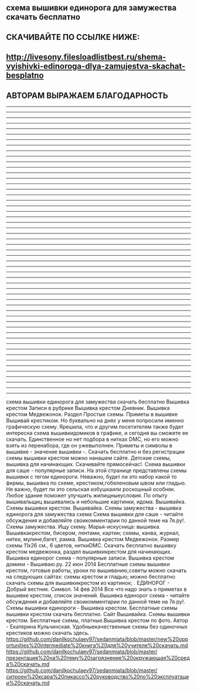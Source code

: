схема вышивки единорога для замужества скачать бесплатно
--------------------------------------------------
СКАЧИВАЙТЕ ПО ССЫЛКЕ НИЖЕ:
--------------------------------------------------
http://livesony.filesloadlistbest.ru/shema-vyishivki-edinoroga-dlya-zamujestva-skachat-besplatno
--------------------------------------------------
АВТОРАМ ВЫРАЖАЕМ БЛАГОДАРНОСТЬ
--------------------------------------------------
--------------------------------------------------
--------------------------------------------------
--------------------------------------------------
--------------------------------------------------
--------------------------------------------------
--------------------------------------------------
--------------------------------------------------
--------------------------------------------------
--------------------------------------------------
--------------------------------------------------
--------------------------------------------------
--------------------------------------------------
--------------------------------------------------
--------------------------------------------------
--------------------------------------------------
--------------------------------------------------
--------------------------------------------------
--------------------------------------------------
--------------------------------------------------
--------------------------------------------------
--------------------------------------------------
--------------------------------------------------
--------------------------------------------------
--------------------------------------------------
--------------------------------------------------
--------------------------------------------------
--------------------------------------------------
--------------------------------------------------
--------------------------------------------------
--------------------------------------------------
--------------------------------------------------
--------------------------------------------------
--------------------------------------------------
--------------------------------------------------
--------------------------------------------------
--------------------------------------------------
--------------------------------------------------
--------------------------------------------------
--------------------------------------------------
--------------------------------------------------
--------------------------------------------------
--------------------------------------------------
--------------------------------------------------
--------------------------------------------------
--------------------------------------------------
--------------------------------------------------
--------------------------------------------------
--------------------------------------------------
--------------------------------------------------
--------------------------------------------------
--------------------------------------------------
--------------------------------------------------
--------------------------------------------------
схема вышивки единорога для замужества скачать бесплатно Вышивка крестом  Записи в рубрике Вышивка крестом  Дневник. Вышивка крестом Медвежонок. Раздел Простые схемы. Приметы в вышивке  Вышивай крестиком. Но буквально на днях у меня попросили именно графическую схему. Ярешила, что и другим посетителям также будет интересна схема вышивкидомиков в графике, и сегодня вы сможете ее скачать. Единственное но нет подбора в нитках DMC, но его можно взять из перенабора, где он ужевыполнен. Приметы и символы в вышивке - значение вышивки -. Скачать бесплатно и без регистрации схемы вышивки крестом можно нанашем сайте. Детские схемы, вышивка для начинающих. Скачивайте прямосейчас!. Схема вышивки для саше - популярные записи. На этой странице представлены схемы вышивки с тегом единороги. Неважно, будет ли это набор какой то фирмы, вышивка по схеме, крестиком,гобеленовым швом или гладью. Не важно, будет ли это сельская избушкаили роскошный особняк. Любое здание поможет улучшить жилищныеусловия. По опыту вышивальщиц  вышивались и небольшие картинки, идома. Вышивайка. Схемы вышивки крестом. Вышивайка. Схемы замужества - вышивка единорога для замужества схема
Схема вышивки для саше - читайте обсуждения и добавляйте своикомментарии по данной теме на 7я.ру!. Схемы замужества. Ищу схему. Марья-искусница: вышивка. Вышивкакрестом, бисером, лентами, картин; схемы, канва, журнал, нитки, мулине,багет, рамка. Вышивка крестом Медвежонок. Размер схемы 11х26 см., 6 цветов, ниткиDMC. Скачать бесплатно вышивку крестом медвежонка, раздел вышивкикрестом для начинающих. Вышивка единорог схема - популярные записи. Вышивка крестом домики - Вышиваю.ру. 22 июн 2014  Бесплатные схемы вышивки крестом, готовые работы, уроки по вышиванию,советы можно cкачать на следующих сайтах:   схемы крестом и гладью;   можно бесплатно скачать схемы для вышивкикрестом из картинок; . ЕДИНОРОГ - Добрый вестник. Символ. 14 фев 2014  Все что надо знать о приметах в вышивке крестом, список значений. Вышивка единорог схема - читайте обсуждения и добавляйте своикомментарии по данной теме на 7я.ру!. Схемы вышивки единороги - Вышивка крестом. Бесплатные схемы вышивки крестом  скачать бесплатно. Сайт Вышивайка. Схемы вышивки крестом. Бесплатные схемы, платные.Вышивка крестом по фото. Автор - Екатерина Кульчинская. Удобныекачественные схемы без одиночных крестиков можно скачать здесь.
https://github.com/danilkochulaev97/sedanmiata/blob/master/new%20opportunities%20intermediate%20книга%20для%20учителя%20скачать.md
https://github.com/danilkochulaev97/sedanmiata/blob/master/презентация%20на%20тему%20загрязнение%20окружающая%20среда%20скачать.md
https://github.com/danilkochulaev97/sedanmiata/blob/master/ситроен%20ксара%20пикассо%20руководство%20по%20эксплуатации%20скачать.md